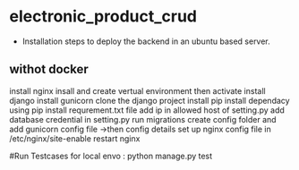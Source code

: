 # electronic_product_crud

*  Installation steps to deploy the backend in an ubuntu based server.

withot docker
----------------------
install nginx
insall and create vertual environment then activate 
install django
install gunicorn
clone the django project 
install pip
install dependacy using pip install requrement.txt file
add ip in allowed host of setting.py
add database credential in setting.py
run migrations
create config folder and add gunicorn config file ->then config details
set up nginx config file in /etc/nginx/site-enable
restart nginx  


#Run Testcases
for local envo : python manage.py test



